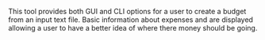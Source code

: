 This tool provides both GUI and CLI options for a user to create a budget
from an input text file. Basic information about expenses and are displayed
allowing a user to have a better idea of where there money should be going.
